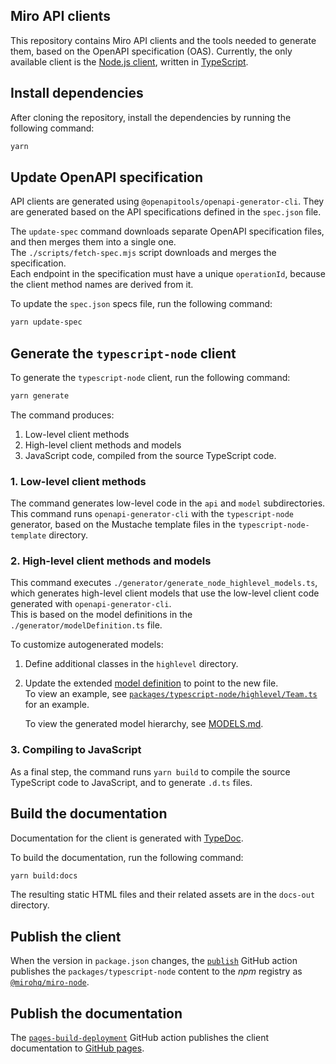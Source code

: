 ## Miro API clients

This repository contains Miro API clients and the tools needed to generate them, based on the OpenAPI specification (OAS).
Currently, the only available client is the [Node.js client](./packages/typescript-node), written in [TypeScript](https://www.typescriptlang.org/).

## Install dependencies

After cloning the repository, install the dependencies by running the following command:

```bash
yarn
```

## Update OpenAPI specification

API clients are generated using `@openapitools/openapi-generator-cli`. They are generated based on the API specifications defined in the `spec.json` file.

The `update-spec` command downloads separate OpenAPI specification files, and then merges them into a single one. \
The `./scripts/fetch-spec.mjs` script downloads and merges the specification. \
Each endpoint in the specification must have a unique `operationId`, because the client method names are derived from it.

To update the `spec.json` specs file, run the following command:

```bash
yarn update-spec
```

## Generate the `typescript-node` client

To generate the `typescript-node` client, run the following command:

```bash
yarn generate
```

The command produces:

1. Low-level client methods
2. High-level client methods and models
3. JavaScript code, compiled from the source TypeScript code.

### 1. Low-level client methods

The command generates low-level code in the `api` and `model` subdirectories.
This command runs `openapi-generator-cli` with the `typescript-node` generator, based on the Mustache template files in the `typescript-node-template` directory.

### 2. High-level client methods and models

This command executes `./generator/generate_node_highlevel_models.ts`, which generates high-level client models that use the low-level client code generated with `openapi-generator-cli`. \
This is based on the model definitions in the `./generator/modelDefinition.ts` file.

To customize autogenerated models:

1. Define additional classes in the `highlevel` directory.
2. Update the extended [model definition](/packages/generator/modelDefinition.ts) to point to the new file. \
   To view an example, see [`packages/typescript-node/highlevel/Team.ts`](/packages/typescript-node/highlevel/Team.ts) for an example.
   
   To view the generated model hierarchy, see [MODELS.md](./MODELS.md).

### 3. Compiling to JavaScript

As a final step, the command runs `yarn build` to compile the source TypeScript code to JavaScript, and to generate `.d.ts` files.

## Build the documentation

Documentation for the client is generated with [TypeDoc](https://typedoc.org/).

To build the documentation, run the following command:

```bash
yarn build:docs
```

The resulting static HTML files and their related assets are in the `docs-out` directory. 

## Publish the client

When the version in `package.json` changes, the [`publish`](https://github.com/miroapp/api-clients/actions/workflows/publish.yml) GitHub action publishes the  `packages/typescript-node` content to the *npm* registry as [`@mirohq/miro-node`](https://www.npmjs.com/package/@mirohq/miro-node).

## Publish the documentation

The [`pages-build-deployment`](https://github.com/miroapp/api-clients/actions/workflows/pages/pages-build-deployment) GitHub action publishes the client documentation to [GitHub pages](https://miroapp.github.io/api-clients/).
